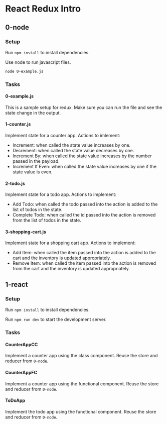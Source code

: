 # React Redux Intro

## 0-node

### Setup

Run `npm install` to install dependencies.

Use node to run javascript files.

```bash
node 0-example.js
```

### Tasks

#### 0-example.js

This is a sample setup for redux. Make sure you can run the file and see the state change in the output.

#### 1-counter.js

Implement state for a counter app. Actions to imlement:

- Increment: when called the state value increases by one.
- Decrement: when called the state value decreases by one.
- Increment By: when called the state value increases by the number passed in the payload.
- Increment If Even: when called the state value increases by one if the state value is even.

#### 2-todo.js

Implement state for a todo app. Actions to implement:

- Add Todo: when called the todo passed into the action is added to the list of todos in the state.
- Complete Todo: when called the id passed into the action is removed from the list of todos in the state.

#### 3-shopping-cart.js

Implement state for a shopping cart app. Actions to implement:

- Add Item: when called the item passed into the action is added to the cart and the inventory is updated appropriately.
- Remove Item: when called the item passed into the action is removed from the cart and the inventory is updated appropriately.

## 1-react

### Setup

Run `npm install` to install dependencies.

Run `npm run dev` to start the development server.

### Tasks

#### CounterAppCC

Implement a counter app using the class component. Reuse the store and reducer from `0-node`.

#### CounterAppFC

Implement a counter app using the functional component. Reuse the store and reducer from `0-node`.

#### ToDoApp

Implement the todo app using the functional component. Reuse the store and reducer from `0-node`.
